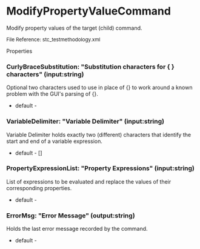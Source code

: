 # ModifyPropertyValueCommand

Modify property values of the target (child) command.

<font size="2">File Reference: stc_testmethodology.xml</font>

<text>Properties</text>

### CurlyBraceSubstitution: "Substitution characters for { } characters" (input:string)

Optional two characters used to use in place of {} to work around a known problem with the GUI's parsing of {}.

* default - 
### VariableDelimiter: "Variable Delimiter" (input:string)

Variable Delimiter holds exactly two (different) characters that identify the start and end of a variable expression.

* default - []
### PropertyExpressionList: "Property Expressions" (input:string)

List of expressions to be evaluated and replace the values of their corresponding properties.

* default - 
### ErrorMsg: "Error Message" (output:string)

Holds the last error message recorded by the command.

* default - 
